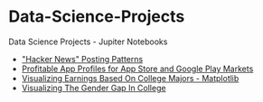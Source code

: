 # Data-Science-Projects
Data Science Projects - Jupiter Notebooks 


* ["Hacker News" Posting Patterns](https://github.com/Deepmanyu/Data-Science-Projects/blob/master/Hacker%20News%20Posting%20Patterns.ipynb)
* [Profitable App Profiles for App Store and Google Play Markets](https://github.com/Deepmanyu/Data-Science-Projects/blob/master/Profitable%20App%20Profiles%20for%20App%20Store%20and%20Google%20Play%20Markets.ipynb)
* [Visualizing Earnings Based On College Majors - Matplotlib ](https://github.com/Deepmanyu/Data-Science-Projects/blob/master/Visualizing%20Earnings%20Based%20On%20College%20Majors.ipynb)
* [Visualizing The Gender Gap In College](https://github.com/Deepmanyu/Data-Science-Projects/blob/master/Visualizing%20The%20Gender%20Gap%20In%20College%20Degrees.ipynb)


